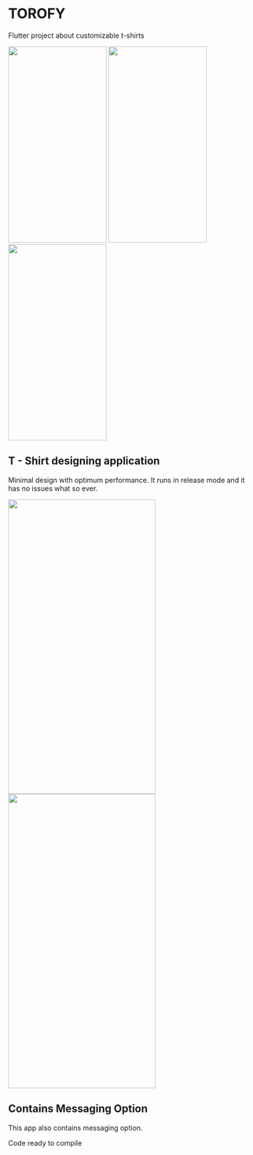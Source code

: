 # TOROFY

Flutter project about customizable t-shirts

<p float="left">
  <img src="https://user-images.githubusercontent.com/71214537/157206563-356db8f2-aea1-4a3e-8c71-15f8277deeef.jpg" width="200" height="400" />
  <img src="https://user-images.githubusercontent.com/71214537/157213892-7ef23a68-7d93-4609-9bc2-d8468010ba2d.jpg" width="200" height="400" /> 
  <img src="https://user-images.githubusercontent.com/71214537/157213218-19058e75-6703-4c34-9db9-87a3af4079a3.jpg" width="200" height="400" />
</p>

## T - Shirt designing application

Minimal design with optimum performance. It runs in release mode and it has no issues what so ever.

<p float="center">
  <img src="https://user-images.githubusercontent.com/71214537/157206563-356db8f2-aea1-4a3e-8c71-15f8277deeef.jpg" width="300" height="600" />
  <img src="https://user-images.githubusercontent.com/71214537/157213524-64f72b14-5955-4f79-bae2-3c28128533b2.jpg" width="300" height="600" />
</p>

## Contains Messaging Option

This app also contains messaging option.

Code ready to compile
